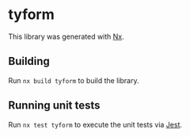 # tyform

This library was generated with [Nx](https://nx.dev).

## Building

Run `nx build tyform` to build the library.

## Running unit tests

Run `nx test tyform` to execute the unit tests via [Jest](https://jestjs.io).
